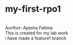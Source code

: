 # my-first-rpo1
<br>
Aurthor: Ayesha Fatima
<br>
This is created for my lab work
<br>
i have made a feature1 branch
